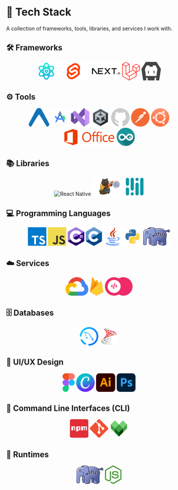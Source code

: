 # 🚀 Tech Stack

A collection of frameworks, tools, libraries, and services I work with.

## 🛠️ Frameworks

<p align="center">
  <img src="graphics/react.png" alt="React" height="50">
  <img src="graphics/svelte.png" alt="Svelte" height="50">
  <img src="graphics/nextjs.png" alt="Nextjs" height="50"> 
  <img src="graphics/laravel.png" alt="Laravel" height="50"> 
  <img src="graphics/cordova.png" alt="Cordova" height="50"> 
</p>

## ⚙️ Tools

<p align="center">
  <img src="graphics/expo.png" alt="Expo" height="50">
  <img src="graphics/android-studio.png" alt="Android Studio" height="50">
  <img src="graphics/vs.png" alt="Visual Studio" height="50">
  <img src="graphics/unity.png" alt="Unity" height="50">
  <img src="graphics/github.png" alt="GitHub" height="50">
  <img src="graphics/postman.png" alt="Postman" height="50">
  <img src="graphics/ubuntu.png" alt="Ubuntu" height="50">
  <img src="graphics/office.png" alt="Microsoft Office" height="50">
  <img src="graphics/arduino.png" alt="Arduino" height="50">
</p>

## 📚 Libraries

<p align="center">
  <img src="graphics/react2.png" alt="React Native" height="50">
  <img src="graphics/zustand.png" alt="Zustand" height="50">
  <img src="graphics/mediapipe.png" alt="MediaPipe" height="50">
</p>

## 💻 Programming Languages

<p align="center">
  <img src="graphics/typescript.png" alt="TypeScript" height="50">
  <img src="graphics/javascript.png" alt="JavaScript" height="50">
  <img src="graphics/csharp.png" alt="C#" height="50">
  <img src="graphics/c.png" alt="C" height="50">
  <img src="graphics/java.png" alt="Java" height="50">
  <img src="graphics/python.png" alt="Python" height="50">
  <img src="graphics/php.png" alt="PHP" height="50">
</p>

## ☁️ Services

<p align="center">
  <img src="graphics/gcp.png" alt="Google Cloud" height="50">
  <img src="graphics/firebase.png" alt="Firebase" height="50">
  <img src="graphics/appwrite.png" alt="Appwrite" height="50">
</p>

## 🗄️ Databases

<p align="center">
  <img src="graphics/mysql.png" alt="MySQL" height="50">
  <img src="graphics/sqlserver.png" alt="SQL Server" height="50">
</p>

## 🎨 UI/UX Design

<p align="center">
  <img src="graphics/figma.png" alt="Figma" height="50">
  <img src="graphics/canva.png" alt="Canva" height="50">
  <img src="graphics/ai.png" alt="Adobe Illustrator" height="50">
  <img src="graphics/ps.png" alt="Photoshop" height="50">
</p>

## 🔧 Command Line Interfaces (CLI)

<p align="center">
  <img src="graphics/npm.png" alt="NPM" height="50">
  <img src="graphics/git.png" alt="Git" height="50">
  <img src="graphics/bazel.png" alt="Bazel" height="50">
</p>

## 🚀 Runtimes

<p align="center">
  <img src="graphics/php.png" alt="PHP" height="50">
  <img src="graphics/node.png" alt="Node.js" height="50">
</p>
